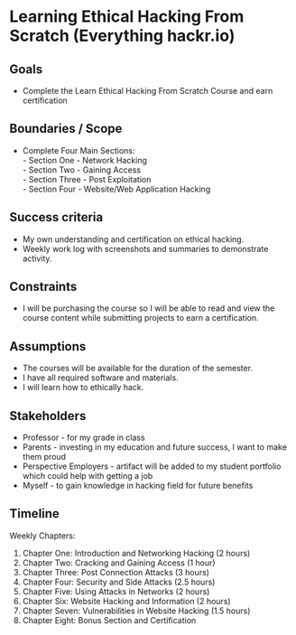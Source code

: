 # Learning Ethical Hacking From Scratch (Everything hackr.io)

## Goals </br> 

 - Complete the Learn Ethical Hacking From Scratch Course and earn certification

## Boundaries / Scope </br>

 - Complete Four Main Sections: </br>
			 - Section One - Network Hacking </br>
	     	 - Section Two - Gaining Access </br>
     		 - Section Three - Post Exploitation </br>
     		 - Section Four - Website/Web Application Hacking</br>
     		 
## Success criteria </br>

 - My own understanding and certification on ethical hacking.
 - Weekly work log with screenshots and summaries to demonstrate activity.

## Constraints </br>

 - I will be purchasing the course so I will be able to read and view the course content while submitting projects to earn a certification. 

## Assumptions </br>

- The courses will be available for the duration of the semester.
- I have all required software and materials.
- I will learn how to ethically hack.

## Stakeholders </br>

 - Professor - for my grade in class
 - Parents - investing in my education and future success, I want to make them proud
 - Perspective Employers - artifact will be added to my student portfolio which could help with getting a job
 - Myself - to gain knowledge in hacking field for future benefits

## Timeline </br>

Weekly Chapters:

1. Chapter One: Introduction and Networking Hacking (2 hours) </br> 
2. Chapter Two: Cracking and Gaining Access (1 hour) </br> 
3. Chapter Three: Post Connection Attacks (3 hours) </br> 
4. Chapter Four: Security and Side Attacks (2.5 hours) </br>
5. Chapter Five: Using Attacks in Networks (2 hours)</br> 
6. Chapter Six: Website Hacking and Information (2 hours)</br> 
7. Chapter Seven: Vulnerabilities in Website Hacking (1.5 hours)</br> 
8. Chapter Eight: Bonus Section and Certification
